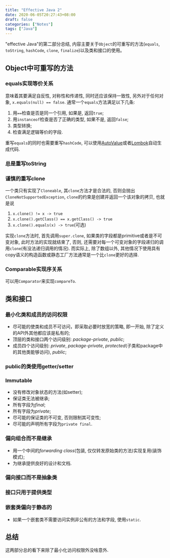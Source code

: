 ```yaml
---
title: "Effective Java 2"
date: 2020-06-05T20:27:43+08:00
draft: false
categories: ["Notes"]
tags: ["Java"]
---
```


"effective Java"的第二部分总结, 内容主要关于`Object`的可重写的方法(`equals`, `toString`, `hashCode`, `clone`, `finalize`)以及类和接口的使用。

## Object中可重写的方法

### equals实现等价关系

意味着其要满足自反性, 对称性和传递性, 同时还应该保持一致性, 另外对于任何对象, `x.equals(null) == false`. 通常一个`equals`方法满足以下几条:

1. 用`==`检查是否是同一个引用, 如果是, 返回`true`;
2. 用`instanceof`检查是否了正确的类型, 如果不是, 返回`false`;
3. 类型转换;
4. 检查满足逻辑等价的字段.

重写`equals`的同时也需要重写`hashCode`, 可以使用[AutoValue](https://github.com/google/auto/tree/master/value)或者[Lombok](https://github.com/rzwitserloot/lombok)自动生成代码.

### 总是重写toString

### 谨慎的重写clone

一个类只有实现了`Cloneable`, 其`clone`方法才是合法的, 否则会抛出`CloneNotSupportedException`, `clone`的约束是创建并返回一个该对象的拷贝, 也就是说

1. `x.clone() != x -> true`
2. `x.clone().getClass() == x.getClass() -> true`
3. `x.clone().equals(x) -> true`(可选)

实现`clone`方法时, 首先调用`super.clone`, 如果类的字段都是primitive或者是不可变对象, 此时方法的实现就结束了, 否则, 还需要对每一个可变对象的字段递归的调用`clone`(有没法递归调用的情况). 而实际上, 除了数组以外, 其他情况下使用具有copy语义的构造函数或静态工厂方法通常是一个比`clone`更好的选择.

### Comparable实现序关系

可以用`Comparator`来实现`compareTo`.

## 类和接口

### 最小化类和成员的访问权限

- 尽可能的使类和成员不可访问，即采取必要时放宽的策略, 即一开始, 除了定义的API外其他都应该是私有的;
- 顶层的类和接口两个访问级别: *package-private*, *public*;
- 成员四个访问级别: *private*, *package-private*, *protected*(子类和package中的其他类能够访问), *public*;

### public的类使用getter/setter

### Immutable

- 没有修改对象状态的方法(如setter);
- 保证类无法被继承;
- 所有字段为*final*;
- 所有字段为*private*;
- 尽可能的保证类的不可变, 否则限制其可变性;
- 尽可能的声明所有字段为`private final`.

### 偏向组合而不是继承

- 用一个中间的*forwarding class*(包装, 仅仅转发原始类的方法)实现复用(装饰模式);
- 为继承提供良好的设计和文档.

### 偏向接口而不是抽象类

### 接口只用于提供类型

### 嵌套类偏向于静态的

- 如果一个嵌套类不需要访问实例非公有的方法和字段, 使用`static`.

## 总结

这两部分总的看下来除了最小化访问权限外没啥意外.